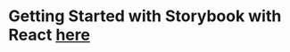 # Getting Started with Storybook with React [here](https://www.learnstorybook.com/intro-to-storybook/react/en/get-started/)
